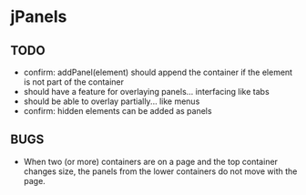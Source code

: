 # jPanels

## TODO
* confirm: addPanel(element) should append the container if the element is not part of the container
* should have a feature for overlaying panels... interfacing like tabs
* should be able to overlay partially... like menus
* confirm: hidden elements can be added as panels


## BUGS
* When two (or more) containers are on a page and the top container changes size, 
  the panels from the lower containers do not move with the page.